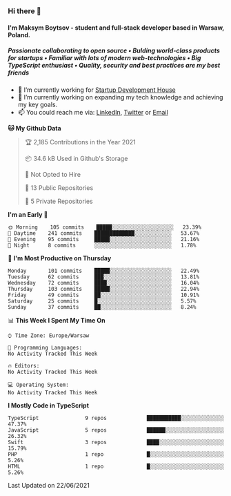 ### Hi there 👋
#### I'm Maksym Boytsov - student and full-stack developer based in Warsaw, Poland.

##### Passionate collaborating to open source • Bulding world-class products for startups • Familiar with lots of modern web-technologies • Big TypeScript enthusiast • Quality, security and best practices are my best friends

- 💼 I’m currently working for [Startup Development House](https://start-up.house/en)
- 🔭 I’m currently working on expanding my tech knowledge and achieving my key goals.
- 📫 You could reach me via: [LinkedIn](https://www.linkedin.com/in/maksym-boytsov/), [Twitter](https://twitter.com/maksymboytsov) or [Email](mailto:maksym.boytsov@gmail.com?subject=[GitHub])

<!--START_SECTION:waka-->
**🐱 My Github Data** 

> 🏆 2,185 Contributions in the Year 2021
 > 
> 📦 34.6 kB Used in Github's Storage 
 > 
> 🚫 Not Opted to Hire
 > 
> 📜 13 Public Repositories 
 > 
> 🔑 5 Private Repositories  
 > 
**I'm an Early 🐤** 

```text
🌞 Morning    105 commits    █████░░░░░░░░░░░░░░░░░░░░   23.39% 
🌆 Daytime    241 commits    █████████████░░░░░░░░░░░░   53.67% 
🌃 Evening    95 commits     █████░░░░░░░░░░░░░░░░░░░░   21.16% 
🌙 Night      8 commits      ░░░░░░░░░░░░░░░░░░░░░░░░░   1.78%

```
📅 **I'm Most Productive on Thursday** 

```text
Monday       101 commits    █████░░░░░░░░░░░░░░░░░░░░   22.49% 
Tuesday      62 commits     ███░░░░░░░░░░░░░░░░░░░░░░   13.81% 
Wednesday    72 commits     ████░░░░░░░░░░░░░░░░░░░░░   16.04% 
Thursday     103 commits    █████░░░░░░░░░░░░░░░░░░░░   22.94% 
Friday       49 commits     ██░░░░░░░░░░░░░░░░░░░░░░░   10.91% 
Saturday     25 commits     █░░░░░░░░░░░░░░░░░░░░░░░░   5.57% 
Sunday       37 commits     ██░░░░░░░░░░░░░░░░░░░░░░░   8.24%

```


📊 **This Week I Spent My Time On** 

```text
⌚︎ Time Zone: Europe/Warsaw

💬 Programming Languages: 
No Activity Tracked This Week

🔥 Editors: 
No Activity Tracked This Week

💻 Operating System: 
No Activity Tracked This Week

```

**I Mostly Code in TypeScript** 

```text
TypeScript               9 repos             ███████████░░░░░░░░░░░░░░   47.37% 
JavaScript               5 repos             ██████░░░░░░░░░░░░░░░░░░░   26.32% 
Swift                    3 repos             ████░░░░░░░░░░░░░░░░░░░░░   15.79% 
PHP                      1 repo              █░░░░░░░░░░░░░░░░░░░░░░░░   5.26% 
HTML                     1 repo              █░░░░░░░░░░░░░░░░░░░░░░░░   5.26%

```



 Last Updated on 22/06/2021
<!--END_SECTION:waka-->
